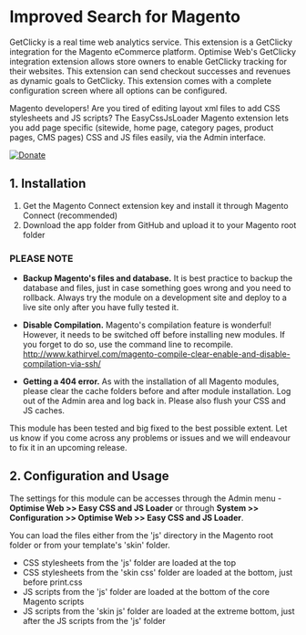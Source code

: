 # Improved Search for Magento

GetClicky is a real time web analytics service. This extension is a GetClicky integration for the Magento eCommerce platform. Optimise Web's GetClicky integration extension allows store owners to enable GetClicky tracking for their websites. This extension can send checkout successes and revenues as dynamic goals to GetClicky.  This extension comes with a complete configuration screen where all options can be configured.

Magento developers! Are you tired of editing layout xml files to add CSS stylesheets and JS scripts? The EasyCssJsLoader Magento extension lets you add page specific (sitewide, home page, category pages, product pages, CMS pages) CSS and JS files easily, via the Admin interface.

[![Donate](https://www.paypalobjects.com/en_US/GB/i/btn/btn_donateCC_LG.gif)](https://www.paypal.com/cgi-bin/webscr?cmd=_s-xclick&hosted_button_id=YNKF9CGE3V5HJ)

## 1. Installation

1. Get the Magento Connect extension key and install it through Magento Connect (recommended)
2. Download the app folder from GitHub and upload it to your Magento root folder

### PLEASE NOTE

* **Backup Magento's files and database.** It is best practice to backup the database and files, just in case something goes wrong and you need to rollback. Always try the module on a development site and deploy to a live site only after you have fully tested it.

* **Disable Compilation.** Magento's compilation feature is wonderful! However, it needs to be switched off before installing new modules. If you forget to do so, use the command line to recompile. http://www.kathirvel.com/magento-compile-clear-enable-and-disable-compilation-via-ssh/

* **Getting a 404 error.** As with the installation of all Magento modules, please clear the cache folders before and after module installation. Log out of the Admin area and log back in. Please also flush your CSS and JS caches.

This module has been tested and big fixed to the best possible extent. Let us know if you come across any problems or issues and we will endeavour to fix it in an upcoming release.

## 2. Configuration and Usage

The settings for this module can be accesses through the Admin menu - **Optimise Web >> Easy CSS and JS Loader** or through **System >> Configuration >> Optimise Web >> Easy CSS and JS Loader**.

You can load the files either from the 'js' directory in the Magento root folder or from your template's 'skin' folder.

* CSS stylesheets from the 'js' folder are loaded at the top
* CSS stylesheets from the 'skin css' folder are loaded at the bottom, just before print.css
* JS scripts from the 'js' folder are loaded at the bottom of the core Magento scripts
* JS scripts from the 'skin js' folder are loaded at the extreme bottom, just after the JS scripts from the 'js' folder
